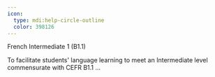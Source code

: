 ```yaml
---
icon:
  type: mdi:help-circle-outline
  color: 398126
---
```

French Intermediate 1 (B1.1)

To facilitate students' language learning to meet an Intermediate level commensurate with CEFR B1.1 ... 
